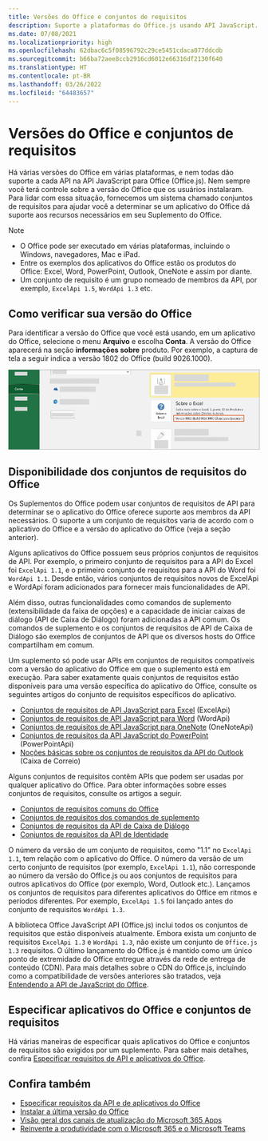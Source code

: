 ```yaml
---
title: Versões do Office e conjuntos de requisitos
description: Suporte a plataformas do Office.js usando API JavaScript.
ms.date: 07/08/2021
ms.localizationpriority: high
ms.openlocfilehash: 62dbac6c5f08596792c29ce5451cdaca077ddcdb
ms.sourcegitcommit: b66ba72aee8ccb2916cd6012e66316df2130f640
ms.translationtype: HT
ms.contentlocale: pt-BR
ms.lasthandoff: 03/26/2022
ms.locfileid: "64483657"
---
```

# <a name="office-versions-and-requirement-sets"></a>Versões do Office e conjuntos de requisitos

Há várias versões do Office em várias plataformas, e nem todas dão suporte a cada API na API JavaScript para Office (Office.js). Nem sempre você terá controle sobre a versão do Office que os usuários instalaram.  Para lidar com essa situação, fornecemos um sistema chamado conjuntos de requisitos para ajudar você a determinar se um aplicativo do Office dá suporte aos recursos necessários em seu Suplemento do Office.

> [!NOTE]
>
> - O Office pode ser executado em várias plataformas, incluindo o Windows, navegadores, Mac e iPad.
> - Entre os exemplos dos aplicativos do Office estão os produtos do Office: Excel, Word, PowerPoint, Outlook, OneNote e assim por diante.  
> - Um conjunto de requisito é um grupo nomeado de membros da API, por exemplo, `ExcelApi 1.5`, `WordApi 1.3` etc.  

## <a name="how-to-check-your-office-version"></a>Como verificar sua versão do Office

Para identificar a versão do Office que você está usando, em um aplicativo do Office, selecione o menu **Arquivo** e escolha **Conta**. A versão do Office aparecerá na seção **informações sobre** produto. Por exemplo, a captura de tela a seguir indica a versão 1802 do Office (build 9026.1000).

![Verificar sua versão do Office.](../images/office-version.png)

## <a name="office-requirement-sets-availability"></a>Disponibilidade dos conjuntos de requisitos do Office

Os Suplementos do Office podem usar conjuntos de requisitos de API para determinar se o aplicativo do Office oferece suporte aos membros da API necessários. O suporte a um conjunto de requisitos varia de acordo com o aplicativo do Office e a versão do aplicativo do Office (veja a seção anterior).

Alguns aplicativos do Office possuem seus próprios conjuntos de requisitos de API. Por exemplo, o primeiro conjunto de requisitos para a API do Excel foi `ExcelApi 1.1`, e o primeiro conjunto de requisitos para a API do Word foi `WordApi 1.1`. Desde então, vários conjuntos de requisitos novos de ExcelApi e WordApi foram adicionados para fornecer mais funcionalidades de API.

Além disso, outras funcionalidades como comandos de suplemento (extensibilidade da faixa de opções) e a capacidade de iniciar caixas de diálogo (API de Caixa de Diálogo) foram adicionadas a API comum. Os comandos de suplemento e os conjuntos de requisitos de API de Caixa de Diálogo são exemplos de conjuntos de API que os diversos hosts do Office compartilham em comum.

Um suplemento só pode usar APIs em conjuntos de requisitos compatíveis com a versão do aplicativo do Office em que o suplemento está em execução. Para saber exatamente quais conjuntos de requisitos estão disponíveis para uma versão específica do aplicativo do Office, consulte os seguintes artigos do conjunto de requisitos específicos do aplicativo.

- [Conjuntos de requisitos de API JavaScript para Excel](/javascript/api/requirement-sets/excel-api-requirement-sets) (ExcelApi)
- [Conjuntos de requisitos de API JavaScript para Word](/javascript/api/requirement-sets/word-api-requirement-sets) (WordApi)
- [Conjuntos de requisitos de API JavaScript para OneNote](/javascript/api/requirement-sets/onenote-api-requirement-sets) (OneNoteApi)
- [Conjuntos de requisitos da API JavaScript do PowerPoint](/javascript/api/requirement-sets/powerpoint-api-requirement-sets) (PowerPointApi)
- [Noções básicas sobre os conjuntos de requisitos da API do Outlook](/javascript/api/requirement-sets/outlook-api-requirement-sets) (Caixa de Correio)

Alguns conjuntos de requisitos contêm APIs que podem ser usadas por qualquer aplicativo do Office. Para obter informações sobre esses conjuntos de requisitos, consulte os artigos a seguir.

- [Conjuntos de requisitos comuns do Office](/javascript/api/requirement-sets/office-add-in-requirement-sets)
- [Conjuntos de requisitos dos comandos de suplemento](/javascript/api/requirement-sets/add-in-commands-requirement-sets)
- [Conjuntos de requisitos da API de Caixa de Diálogo](/javascript/api/requirement-sets/dialog-api-requirement-sets)
- [Conjuntos de requisitos da API de Identidade](/javascript/api/requirement-sets/identity-api-requirement-sets)

O número da versão de um conjunto de requisitos, como "1.1" no `ExcelApi 1.1`, tem relação com o aplicativo do Office. O número da versão de um certo conjunto de requisitos (por exemplo, `ExcelApi 1.1`), não corresponde ao número da versão do Office.js ou aos conjuntos de requisitos para outros aplicativos do Office (por exemplo, Word, Outlook etc.).  Lançamos os conjuntos de requisitos para diferentes aplicativos do Office em ritmos e períodos diferentes. Por exemplo, `ExcelApi 1.5` foi lançado antes do conjunto de requisitos `WordApi 1.3`.

A biblioteca Office JavaScript API (Office.js) inclui todos os conjuntos de requisitos que estão disponíveis atualmente. Embora exista um conjunto de requisitos `ExcelApi 1.3` e `WordApi 1.3`, não existe um conjunto de `Office.js 1.3` requisitos. O último lançamento do Office.js é mantido como um único ponto de extremidade do Office entregue através da rede de entrega de conteúdo (CDN). Para mais detalhes sobre o CDN do Office.js, incluindo como a compatibilidade de versões anteriores são tratados, veja [Entendendo a API de JavaScript do Office](../develop/understanding-the-javascript-api-for-office.md).

## <a name="specify-office-applications-and-requirement-sets"></a>Especificar aplicativos do Office e conjuntos de requisitos

Há várias maneiras de especificar quais aplicativos do Office e conjuntos de requisitos são exigidos por um suplemento.  Para saber mais detalhes, confira [Especificar requisitos de API e aplicativos do Office](../develop/specify-office-hosts-and-api-requirements.md).

## <a name="see-also"></a>Confira também

- [Especificar requisitos da API e de aplicativos do Office](../develop/specify-office-hosts-and-api-requirements.md)
- [Instalar a última versão do Office](../develop/install-latest-office-version.md)
- [Visão geral dos canais de atualização do Microsoft 365 Apps](/deployoffice/overview-of-update-channels-for-office-365-proplus)
- [Reinvente a produtividade com o Microsoft 365 e o Microsoft Teams](https://products.office.com/compare-all-microsoft-office-products?tab=2)
